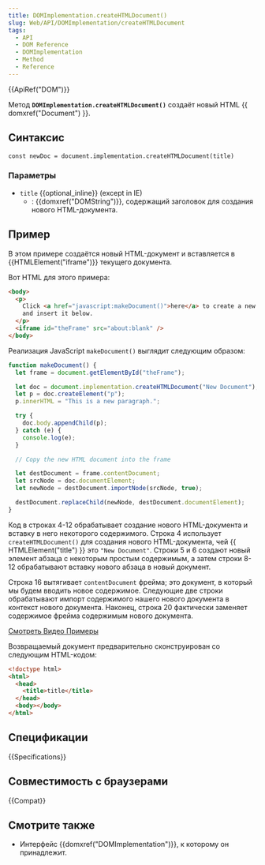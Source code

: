 ```yaml
---
title: DOMImplementation.createHTMLDocument()
slug: Web/API/DOMImplementation/createHTMLDocument
tags:
  - API
  - DOM Reference
  - DOMImplementation
  - Method
  - Reference
---
```


{{ApiRef("DOM")}}

Метод **`DOMImplementation.createHTMLDocument()`** создаёт новый HTML {{ domxref("Document") }}.

## Синтаксис

```
const newDoc = document.implementation.createHTMLDocument(title)
```

### Параметры

- `title` {{optional_inline}} (except in IE)
  - : {{domxref("DOMString")}}, содержащий заголовок для создания нового HTML-документа.

## Пример

В этом примере создаётся новый HTML-документ и вставляется в {{HTMLElement("iframe")}} текущего документа.

Вот HTML для этого примера:

```html
<body>
  <p>
    Click <a href="javascript:makeDocument()">here</a> to create a new document
    and insert it below.
  </p>
  <iframe id="theFrame" src="about:blank" />
</body>
```

Реализация JavaScript `makeDocument()` выглядит следующим образом:

```js
function makeDocument() {
  let frame = document.getElementById("theFrame");

  let doc = document.implementation.createHTMLDocument("New Document");
  let p = doc.createElement("p");
  p.innerHTML = "This is a new paragraph.";

  try {
    doc.body.appendChild(p);
  } catch (e) {
    console.log(e);
  }

  // Copy the new HTML document into the frame

  let destDocument = frame.contentDocument;
  let srcNode = doc.documentElement;
  let newNode = destDocument.importNode(srcNode, true);

  destDocument.replaceChild(newNode, destDocument.documentElement);
}
```

Код в строках 4-12 обрабатывает создание нового HTML-документа и вставку в него некоторого содержимого. Строка 4 использует `createHTMLDocument()` для создания нового HTML-документа, чей {{ HTMLElement("title") }} это `"New Document"`. Строки 5 и 6 создают новый элемент абзаца с некоторым простым содержимым, а затем строки 8-12 обрабатывают вставку нового абзаца в новый документ.

Строка 16 вытягивает `contentDocument` фрейма; это документ, в который мы будем вводить новое содержимое. Следующие две строки обрабатывают импорт содержимого нашего нового документа в контекст нового документа. Наконец, строка 20 фактически заменяет содержимое фрейма содержимым нового документа.

[Смотреть Видео Примеры](/samples/domref/createHTMLDocument.html)

Возвращаемый документ предварительно сконструирован со следующим HTML-кодом:

```html
<!doctype html>
<html>
  <head>
    <title>title</title>
  </head>
  <body></body>
</html>
```

## Спецификации

{{Specifications}}

## Совместимость с браузерами

{{Compat}}

## Смотрите также

- Интерфейс {{domxref("DOMImplementation")}}, к которому он принадлежит.
